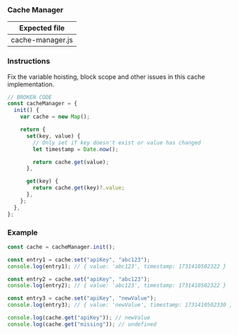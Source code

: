 ### Cache Manager

| Expected file    |
| ---------------- |
| cache-manager.js |

### Instructions

Fix the variable hoisting, block scope and other issues in this cache implementation.

```js
// BROKEN CODE
const cacheManager = {
  init() {
    var cache = new Map();

    return {
      set(key, value) {
        // Only set if key doesn't exist or value has changed
        let timestamp = Date.now();

        return cache.get(value);
      },

      get(key) {
        return cache.get(key)?.value;
      },
    };
  },
};
```

### Example

```js
const cache = cacheManager.init();

const entry1 = cache.set("apiKey", "abc123");
console.log(entry1); // { value: 'abc123', timestamp: 1731410502322 }

const entry2 = cache.set("apiKey", "abc123");
console.log(entry2); // { value: 'abc123', timestamp: 1731410502322 }

const entry3 = cache.set("apiKey", "newValue");
console.log(entry3); // { value: 'newValue', timestamp: 1731410502330 }

console.log(cache.get("apiKey")); // newValue
console.log(cache.get("missing")); // undefined
```
